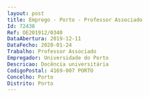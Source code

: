 ```yaml
--- 
layout: post
title: Emprego - Porto - Professor Associado
Id: 72438
Ref: OE201912/0340
DataAbertura: 2019-12-11
DataFecho: 2020-01-24
Trabalho: Professor Associado
Empregador: Universidade do Porto
Descricao: Docência universitária
CodigoPostal: 4169-007 PORTO
Concelho: Porto
Distrito: Porto
--- 
```

